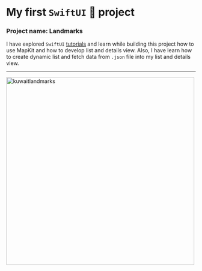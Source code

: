 # My first `SwiftUI` 📱 project
### Project name: Landmarks

I have explored `SwiftUI` [tutorials](https://developer.apple.com/tutorials/swiftui) and learn while building this project how to use MapKit and how to develop list and details view. Also, I have learn how to create dynamic list and fetch data from `.json` file into my list and details view. 
<hr>
<img src="https://i.ibb.co/CB7Nk7s/kuwaitlandmarks.gif" alt="kuwaitlandmarks" height="500" border="0">
